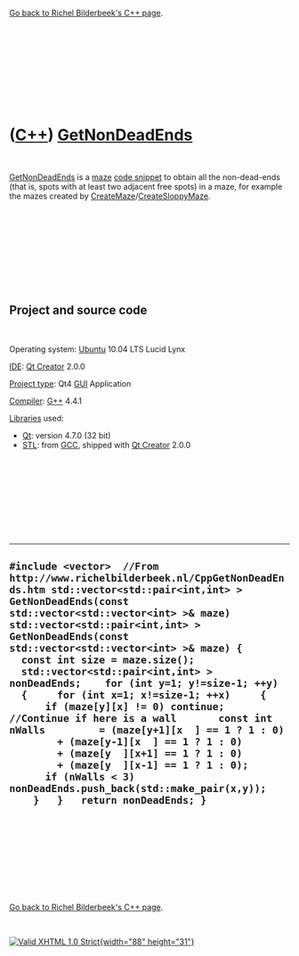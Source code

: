 

[Go back to Richel Bilderbeek's C++ page](Cpp.htm).

 

 

 

 

 

([C++](Cpp.htm)) [GetNonDeadEnds](CppGetNonDeadEnds.htm)
========================================================

 

[GetNonDeadEnds](CppGetNonDeadEnds.htm) is a [maze](CppMaze.htm) [code
snippet](CppCodeSnippets.htm) to obtain all the non-dead-ends (that is,
spots with at least two adjacent free spots) in a maze, for example the
mazes created by
[CreateMaze](CppCreateMaze.htm)/[CreateSloppyMaze](CppCreateSloppyMaze.htm).

 

 

 

 

 

Project and source code
-----------------------

 

Operating system: [Ubuntu](http://www.ubuntu.com) 10.04 LTS Lucid Lynx

[IDE](CppIde.htm): [Qt Creator](CppQt.htm) 2.0.0

[Project type](CppQtProjectType.htm): Qt4 [GUI](CppGui.htm) Application

[Compiler](CppCompiler.htm): [G++](CppGpp.htm) 4.4.1

[Libraries](CppLibrary.htm) used:

-   [Qt](CppQt.htm): version 4.7.0 (32 bit)
-   [STL](CppStl.htm): from [GCC](CppGcc.htm), shipped with [Qt
    Creator](CppQt.htm) 2.0.0

 

 

 

 

 

  -----------------------------------------------------------------------------------------------------------------------------------------------------------------------------------------------------------------------------------------------------------------------------------------------------------------------------------------------------------------------------------------------------------------------------------------------------------------------------------------------------------------------------------------------------------------------------------------------------------------------------------------------------------------------------------------------------------------------------------------------------------------------------------------------------------
  ` #include <vector>  //From http://www.richelbilderbeek.nl/CppGetNonDeadEnds.htm std::vector<std::pair<int,int> > GetNonDeadEnds(const std::vector<std::vector<int> >& maze) std::vector<std::pair<int,int> > GetNonDeadEnds(const std::vector<std::vector<int> >& maze) {   const int size = maze.size();    std::vector<std::pair<int,int> > nonDeadEnds;    for (int y=1; y!=size-1; ++y)   {     for (int x=1; x!=size-1; ++x)     {       if (maze[y][x] != 0) continue; //Continue if here is a wall       const int nWalls         = (maze[y+1][x  ] == 1 ? 1 : 0)         + (maze[y-1][x  ] == 1 ? 1 : 0)         + (maze[y  ][x+1] == 1 ? 1 : 0)         + (maze[y  ][x-1] == 1 ? 1 : 0);       if (nWalls < 3) nonDeadEnds.push_back(std::make_pair(x,y));      }   }   return nonDeadEnds; } `
  -----------------------------------------------------------------------------------------------------------------------------------------------------------------------------------------------------------------------------------------------------------------------------------------------------------------------------------------------------------------------------------------------------------------------------------------------------------------------------------------------------------------------------------------------------------------------------------------------------------------------------------------------------------------------------------------------------------------------------------------------------------------------------------------------------------

 

 

 

 

 

[Go back to Richel Bilderbeek's C++ page](Cpp.htm).



 

[![Valid XHTML 1.0 Strict](valid-xhtml10.png){width="88"
height="31"}](http://validator.w3.org/check?uri=referer)
